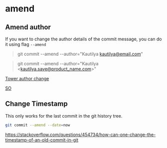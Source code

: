 # amend



## Amend author

If you want to change the author details of the commit message, you can do it using flag `--amend`

> git commit --amend --author="Kautilya <kautilya@email.com>"

> git commit --amend --author="Kautilya <kautilya.save@product_name.com>"

[Tower author change](https://www.git-tower.com/learn/git/faq/change-author-name-email/)

[SO](https://stackoverflow.com/questions/3042437/how-to-change-the-commit-author-for-one-specific-commit)


## Change Timestamp


This only works for the last commit in the git history tree.
```bash
git commit --amend --date=now
```

https://stackoverflow.com/questions/454734/how-can-one-change-the-timestamp-of-an-old-commit-in-git